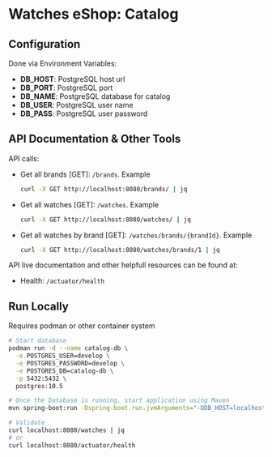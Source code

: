 # Watches eShop: Catalog

## Configuration

Done via Environment Variables:

- **DB_HOST**: PostgreSQL host url
- **DB_PORT**: PostgreSQL port
- **DB_NAME**: PostgreSQL database for catalog
- **DB_USER**: PostgreSQL user name
- **DB_PASS**: PostgreSQL user password

## API Documentation & Other Tools

API calls:

- Get all brands [GET]: `/brands`. Example
  ```sh
  curl -X GET http://localhost:8080/brands/ | jq
  ```
- Get all watches [GET]: `/watches`. Example
  ```sh
  curl -X GET http://localhost:8080/watches/ | jq
  ```
- Get all watches by brand [GET]: `/watches/brands/{brandId}`. Example
  ```sh
  curl -X GET http://localhost:8080/watches/brands/1 | jq
  ```

API live documentation and other helpfull resources can be found at:

- Health: `/actuator/health` 

## Run Locally

Requires podman or other container system

```sh
# Start database
podman run -d --name catalog-db \
  -e POSTGRES_USER=develop \
  -e POSTGRES_PASSWORD=develop \
  -e POSTGRES_DB=catalog-db \
  -p 5432:5432 \
  postgres:10.5

# Once the Database is running, start application using Maven
mvn spring-boot:run -Dspring-boot.run.jvmArguments="-DDB_HOST=localhost -DDB_PORT=5432 -DDB_NAME=catalog-db -DDB_USER=develop -DDB_PASS=develop"

# Validate
curl localhost:8080/watches | jq
# or
curl localhost:8080/actuator/health
```